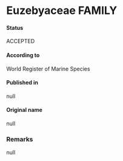 # Euzebyaceae FAMILY

#### Status
ACCEPTED

#### According to
World Register of Marine Species

#### Published in
null

#### Original name
null

### Remarks
null